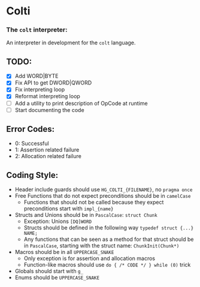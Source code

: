 # Colti
### The `colt` interpreter:
An interpreter in development for the `colt` language.

## TODO:
- [X] Add WORD|BYTE
- [X] Fix API to get DWORD|QWORD
- [X] Fix interpreting loop
- [X] Reformat interpreting loop
- [ ] Add a utility to print description of OpCode at runtime
- [ ] Start documenting the code

## Error Codes:
- 0: Successful
- 1: Assertion related failure
- 2: Allocation related failure

## Coding Style:
- Header include guards should use `HG_COLTI_{FILENAME}`, no `pragma once`
- Free Functions that do not expect preconditions should be in `camelCase`
  - Functions that should not be called because they expect preconditions start with `impl_{name}`
- Structs and Unions should be in `PascalCase`: `struct Chunk`
  - Exception: Unions `[DQ]WORD`
  - Structs should be defined in the following way `typedef struct {...} NAME;`
  - Any functions that can be seen as a method for that struct should be in `PascalCase`, starting with the struct name: `ChunkInit(Chunk*)`
- Macros should be in all `UPPERCASE_SNAKE`
  - Only exception is for assertion and allocation macros
  - Function-like macros should use `do { /* CODE */ } while (0)` trick
- Globals should start with `g_`
- Enums should be `UPPERCASE_SNAKE`